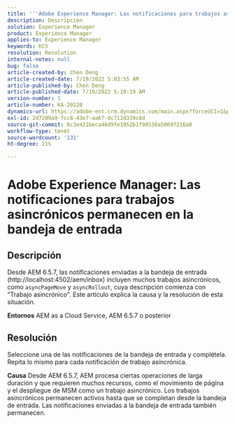 ```yaml
---
title: '''Adobe Experience Manager: Las notificaciones para trabajos asincrónicos permanecen en la bandeja de entrada'
description: Descripción
solution: Experience Manager
product: Experience Manager
applies-to: Experience Manager
keywords: KCS
resolution: Resolution
internal-notes: null
bug: false
article-created-by: Chen Deng
article-created-date: 7/19/2022 5:03:55 AM
article-published-by: Chen Deng
article-published-date: 7/19/2022 5:10:19 AM
version-number: 1
article-number: KA-20120
dynamics-url: https://adobe-ent.crm.dynamics.com/main.aspx?forceUCI=1&pagetype=entityrecord&etn=knowledgearticle&id=2971772b-2007-ed11-82e4-00224808e5cc
exl-id: 2d7209a9-fcc8-43e7-aa67-dc712d339c8d
source-git-commit: 0c3e421beca46d9fe1952b1f98538a50697216a0
workflow-type: tm+mt
source-wordcount: '131'
ht-degree: 11%

---
```


# Adobe Experience Manager: Las notificaciones para trabajos asincrónicos permanecen en la bandeja de entrada

## Descripción


Desde AEM 6.5.7, las notificaciones enviadas a la bandeja de entrada (http://localhost:4502/aem/inbox) incluyen muchos trabajos asincrónicos, como `asyncPageMove` y `asyncRollout`, cuya descripción comienza con &quot;Trabajo asincrónico&quot;.
Este artículo explica la causa y la resolución de esta situación.

<b>Entornos</b>
AEM as a Cloud Service, AEM 6.5.7 o posterior


## Resolución


Seleccione una de las notificaciones de la bandeja de entrada y complétela. Repita lo mismo para cada notificación de trabajo asincrónica.

<b>Causa</b>
Desde AEM 6.5.7, AEM procesa ciertas operaciones de larga duración y que requieren muchos recursos, como el movimiento de página y el despliegue de MSM como un trabajo asincrónico. Los trabajos asincrónicos permanecen activos hasta que se completan desde la bandeja de entrada. Las notificaciones enviadas a la bandeja de entrada también permanecen.
